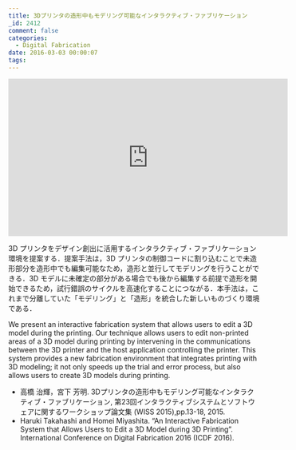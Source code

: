 ```yaml
---
title: 3Dプリンタの造形中もモデリング可能なインタラクティブ・ファブリケーション
_id: 2412
comment: false
categories:
  - Digital Fabrication
date: 2016-03-03 00:00:07
tags:
---
```



<iframe width="560" height="315" src="https://www.youtube.com/embed/48663d0GIA8" frameborder="0" allowfullscreen></iframe>


<!--more-->

3D プリンタをデザイン創出に活用するインタラクティブ・ファブリケーション環境を提案する．提案手法は，3D プリンタの制御コードに割り込むことで未造形部分を造形中でも編集可能なため，造形と並行してモデリングを行うことができる．3D モデルに未確定の部分がある場合でも後から編集する前提で造形を開始できるため，試行錯誤のサイクルを高速化することにつながる．本手法は，これまで分離していた「モデリング」と「造形」を統合した新しいものづくり環境である．

We present an interactive fabrication system that allows users to edit a 3D model during the printing. Our technique allows users to edit non-printed areas of a 3D model during printing by intervening in the communications between the 3D printer and the host application controlling the printer. This system provides a new fabrication environment that integrates printing with 3D modeling; it not only speeds up the trial and error process, but also allows users to create 3D models during printing.

<p>

*   高橋 治輝，宮下 芳明. 3Dプリンタの造形中もモデリング可能なインタラクティブ・ファブリケーション, 第23回インタラクティブシステムとソフトウェアに関するワークショップ論文集 (WISS 2015),pp.13-18, 2015.
*   Haruki Takahashi and Homei Miyashita. “An Interactive Fabrication System that Allows Users to Edit a 3D Model during 3D Printing”. International Conference on Digital Fabrication 2016 (ICDF 2016).
